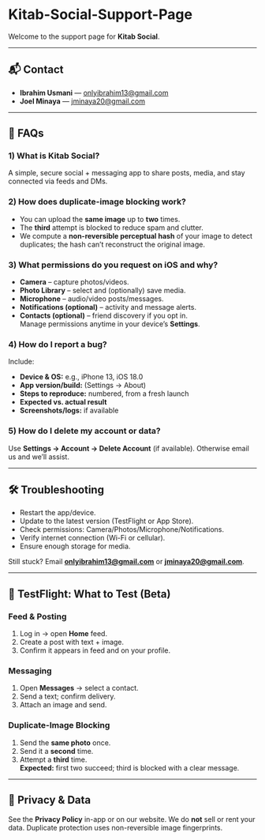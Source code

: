 # Kitab-Social-Support-Page

Welcome to the support page for **Kitab Social**.

---

## 📬 Contact
- **Ibrahim Usmani** — onlyibrahim13@gmail.com  
- **Joel Minaya** — jminaya20@gmail.com

---

## 📖 FAQs

### 1) What is Kitab Social?
A simple, secure social + messaging app to share posts, media, and stay connected via feeds and DMs.

### 2) How does duplicate-image blocking work?
- You can upload the **same image** up to **two** times.  
- The **third** attempt is blocked to reduce spam and clutter.  
- We compute a **non-reversible perceptual hash** of your image to detect duplicates; the hash can’t reconstruct the original image.

### 3) What permissions do you request on iOS and why?
- **Camera** – capture photos/videos.  
- **Photo Library** – select and (optionally) save media.  
- **Microphone** – audio/video posts/messages.  
- **Notifications (optional)** – activity and message alerts.  
- **Contacts (optional)** – friend discovery if you opt in.  
Manage permissions anytime in your device’s **Settings**.

### 4) How do I report a bug?
Include:  
- **Device & OS:** e.g., iPhone 13, iOS 18.0  
- **App version/build:** (Settings → About)  
- **Steps to reproduce:** numbered, from a fresh launch  
- **Expected vs. actual result**  
- **Screenshots/logs:** if available

### 5) How do I delete my account or data?
Use **Settings → Account → Delete Account** (if available). Otherwise email us and we’ll assist.

---

## 🛠 Troubleshooting
- Restart the app/device.  
- Update to the latest version (TestFlight or App Store).  
- Check permissions: Camera/Photos/Microphone/Notifications.  
- Verify internet connection (Wi-Fi or cellular).  
- Ensure enough storage for media.

Still stuck? Email **onlyibrahim13@gmail.com** or **jminaya20@gmail.com**.

---

## 🧪 TestFlight: What to Test (Beta)

### Feed & Posting
1. Log in → open **Home** feed.  
2. Create a post with text + image.  
3. Confirm it appears in feed and on your profile.

### Messaging
1. Open **Messages** → select a contact.  
2. Send a text; confirm delivery.  
3. Attach an image and send.

### Duplicate-Image Blocking
1. Send the **same photo** once.  
2. Send it a **second** time.  
3. Attempt a **third** time.  
**Expected:** first two succeed; third is blocked with a clear message.

---

## 🔐 Privacy & Data
See the **Privacy Policy** in-app or on our website. We do **not** sell or rent your data. Duplicate protection uses non-reversible image fingerprints.
